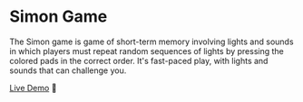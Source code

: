 # Simon Game

The Simon game is game of short-term memory involving lights and sounds in which players must repeat random sequences of lights by pressing the colored pads in the correct order. It's fast-paced play, with lights and sounds that can challenge you.

[Live Demo](https://razlevio.github.io/simon-game/) 🍭
